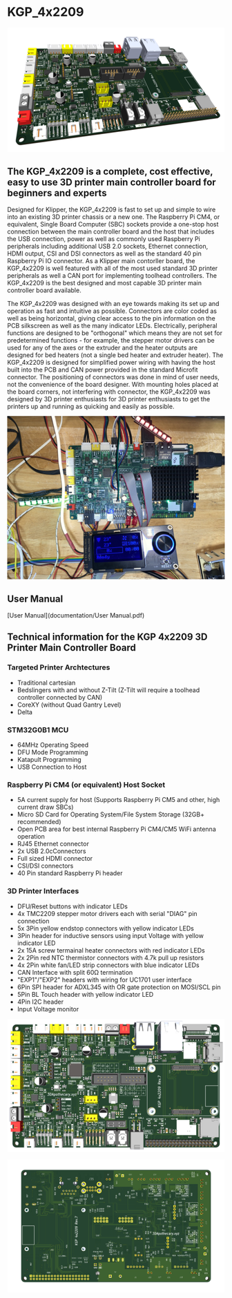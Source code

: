 # KGP_4x2209
![KGP_4x2209 Elevation](https://github.com/3dApothecary-xyz/KGP_4x2209/blob/main/Images/KGP_4x2209-Rev_7-Elevation.png)

## The KGP_4x2209 is a complete, cost effective, easy to use 3D printer main controller board for beginners and experts

Designed for Klipper, the KGP_4x2209 is fast to set up and simple to wire into an existing 3D printer chassis or a new one.  The Raspberry Pi CM4, or equivalent, Single Board Computer (SBC) sockets provide a one-stop host connection between the main controller board and the host that includes the USB connection, power as well as commonly used Raspberry Pi peripherals including additional USB 2.0 sockets, Ethernet connection, HDMI output, CSI and DSI connectors as well as the standard 40 pin Raspberry Pi IO connector.  As a Klipper main contorller board, the KGP_4x2209 is well featured with all of the most used standard 3D printer peripherals as well a CAN port for implementing toolhead controllers.  The KGP_4x2209 is the best designed and most capable 3D printer main controller board available.  

The KGP_4x2209 was designed with an eye towards making its set up and operation as fast and intuitive as possible.  Connectors are color coded as well as being horizontal, giving clear access to the pin information on the PCB silkscreen as well as the many indicator LEDs.  Electrically, peripheral functions are designed to be "orthogonal" which means they are not set for predetermined functions - for example, the stepper motor drivers can be used for any of the axes or the extruder and the heater outputs are designed for bed heaters (not a single bed heater and extruder heater).  The KGP_4x2209 is designed for simplified power wiring with having the host built into the PCB and CAN power provided in the standard Microfit connector.  The positioning of connectors was done in mind of user needs, not the convenience of the board designer.  With mounting holes placed at the board corners, not interfering with connector, the KGP_4x2209 was designed by 3D printer enthusiasts for 3D printer enthusiasts to get the printers up and running as quicking and easily as possible.  

![KGP_4x2209-Operating](https://github.com/3dApothecary-xyz/KGP_4x2209/blob/main/Images/KGP_4x2209-Operating.jpg)

## User Manual

[User Manual](documentation/User Manual.pdf)

## Technical information for the KGP 4x2209 3D Printer Main Controller Board

### Targeted Printer Archtectures
* Traditional cartesian 
* Bedslingers with and without Z-Tilt (Z-Tilt will require a toolhead controller connected by CAN)
* CoreXY (without Quad Gantry Level)
* Delta

### STM32G0B1 MCU
* 64MHz Operating Speed
* DFU Mode Programming
* Katapult Programming
* USB Connection to Host

### Raspberry Pi CM4 (or equivalent) Host Socket
* 5A current supply for host (Supports Raspberry Pi CM5 and other, high current draw SBCs)
* Micro SD Card for Operating System/File System Storage (32GB+ recommended)
* Open PCB area for best internal Raspberry Pi CM4/CM5 WiFi antenna operation
* RJ45 Ethernet connector
* 2x USB 2.0cConnectors
* Full sized HDMI connector
* CSI/DSI connectors
* 40 Pin standard Raspberry Pi header

### 3D Printer Interfaces
* DFU/Reset buttons with indicator LEDs
* 4x TMC2209 stepper motor drivers each with serial "DIAG" pin connection
* 5x 3Pin yellow endstop connectors with yellow indicator LEDs
* 3Pin header for inductive sensors using input Voltage with yellow indicator LED
* 2x 15A screw termainal heater connectors with red indicator LEDs
* 2x 2Pin red NTC thermistor connectors with 4.7k pull up resistors
* 4x 2Pin white fan/LED strip connectors with blue indicator LEDs
* CAN Interface with split 60Ω termination
* "EXP1"/"EXP2" headers with wiring for UC1701 user interface
* 6Pin SPI header for ADXL345 with OR gate protection on MOSI/SCL pin
* 5Pin BL Touch header with yellow indicator LED
* 4Pin I2C header
* Input Voltage monitor

![KGP_4x2209 Topside](https://github.com/3dApothecary-xyz/KGP_4x2209/blob/main/Images/KGP_4x2209-Rev_7-Topside.png)

![KGP_4x2209 Backside](https://github.com/3dApothecary-xyz/KGP_4x2209/blob/main/Images/KGP_4x2209_Rev_7-Backside.png)
